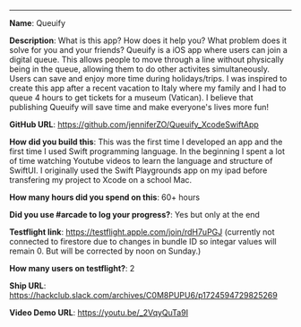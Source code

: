 
---

**Name**: Queuify

**Description**: What is this app? How does it help you? What problem does it solve for you and your friends?
Queuify is a iOS app where users can join a digital queue. This allows people to move through a line without 
physically being in the queue, allowing them to do other activites simultaneously. Users can save and enjoy 
more time during holidays/trips. I was inspired to create this app after a recent vacation to Italy where my 
family and I had to queue 4 hours to get tickets for a museum (Vatican). I believe that publishing Queuify will 
save time and make everyone's lives more fun! 


**GitHub URL**: https://github.com/jenniferZO/Queuify_XcodeSwiftApp

**How did you build this**:
This was the first time I developed an app and the first time I used Swift programming language. In the
beginning I spent a lot of time watching Youtube videos to learn the language and structure of SwiftUI. 
I originally used the Swift Playgrounds app on my ipad before transfering my project to Xcode on a school Mac. 

**How many hours did you spend on this**: 60+ hours 

**Did you use #arcade to log your progress?**: Yes but only at the end

**Testflight link**: https://testflight.apple.com/join/rdH7uPGJ (currently not connected to firestore due to changes in bundle ID so integar values will remain 0. But will be corrected by noon on Sunday.) 

**How many users on testflight?**: 2 

**Ship URL**: https://hackclub.slack.com/archives/C0M8PUPU6/p1724594729825269 

**Video Demo URL**: https://youtu.be/_2VqyQuTa9I 

